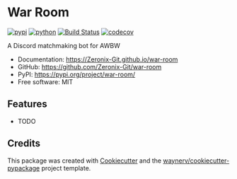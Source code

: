 # War Room


[![pypi](https://img.shields.io/pypi/v/war-room.svg)](https://pypi.org/project/war-room/)
[![python](https://img.shields.io/pypi/pyversions/war-room.svg)](https://pypi.org/project/war-room/)
[![Build Status](https://github.com/Zeronix-Git/war-room/actions/workflows/dev.yml/badge.svg)](https://github.com/Zeronix-Git/war-room/actions/workflows/dev.yml)
[![codecov](https://codecov.io/gh/Zeronix-Git/war-room/branch/main/graphs/badge.svg)](https://codecov.io/github/Zeronix-Git/war-room)



A Discord matchmaking bot for AWBW


* Documentation: <https://Zeronix-Git.github.io/war-room>
* GitHub: <https://github.com/Zeronix-Git/war-room>
* PyPI: <https://pypi.org/project/war-room/>
* Free software: MIT


## Features

* TODO

## Credits

This package was created with [Cookiecutter](https://github.com/audreyr/cookiecutter) and the [waynerv/cookiecutter-pypackage](https://github.com/waynerv/cookiecutter-pypackage) project template.
